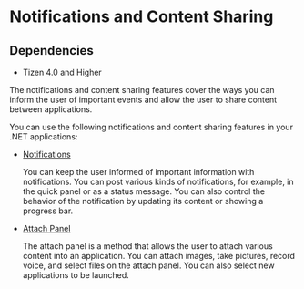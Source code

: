 # Notifications and Content Sharing
## Dependencies
-   Tizen 4.0 and Higher

The notifications and content sharing features cover the ways you can inform the user of important events and allow the user to share content between applications.

You can use the following notifications and content sharing features in your .NET applications:

-   [Notifications](noti.md)

    You can keep the user informed of important information with notifications. You can post various kinds of notifications, for example, in the quick panel or as a status message. You can also control the behavior of the notification by updating its content or showing a progress bar.

-   [Attach Panel](attach-panel.md)

    The attach panel is a method that allows the user to attach various content into an application. You can attach images, take pictures, record voice, and select files on the attach panel. You can also select new applications to be launched.

